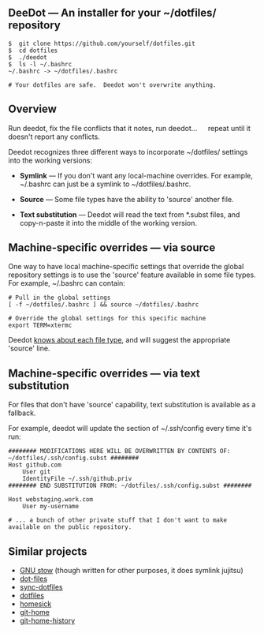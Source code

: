 ## DeeDot — An installer for your ~/dotfiles/ repository ##

    $  git clone https://github.com/yourself/dotfiles.git
    $  cd dotfiles
    $  ./deedot
    $  ls -l ~/.bashrc
    ~/.bashrc -> ~/dotfiles/.bashrc

    # Your dotfiles are safe.  Deedot won't overwrite anything.

## Overview ##

Run deedot, fix the file conflicts that it notes, run deedot...   repeat until it doesn't report any conflicts.

Deedot recognizes three different ways to incorporate ~/dotfiles/ settings into the working versions:

* **Symlink** — If you don't want any local-machine overrides. For example, ~/.bashrc can just be a symlink to ~/dotfiles/.bashrc.

* **Source** — Some file types have the ability to 'source' another file.

* **Text substitution** — Deedot will read the text from *.subst files, and copy-n-paste it into the middle of the working version.
  
## Machine-specific overrides — via source ##

One way to have local machine-specific settings that override the global repository settings is to use the 'source' feature available in some file types.  For example, ~/.bashrc can contain:

    # Pull in the global settings
    [ -f ~/dotfiles/.bashrc ] && source ~/dotfiles/.bashrc

    # Override the global settings for this specific machine
    export TERM=xtermc

Deedot [knows about each file type](https://github.com/DeeNewcum/dotfiles/blob/b3510c3a0bfedf2f33085a7eeacfa6586730b1f1/setup.pl#L124-131), and will suggest the appropriate 'source' line.

## Machine-specific overrides — via text substitution ##

For files that don't have 'source' capability, text substitution is available as a fallback.

For example, deedot will update the section of ~/.ssh/config every time it's run: 

    ######## MODIFICATIONS HERE WILL BE OVERWRITTEN BY CONTENTS OF: ~/dotfiles/.ssh/config.subst ########
    Host github.com
        User git
        IdentityFile ~/.ssh/github.priv
    ######## END SUBSTITUTION FROM: ~/dotfiles/.ssh/config.subst ########
    
    Host webstaging.work.com
        User my-username
    
    # ... a bunch of other private stuff that I don't want to make available on the public repository.

## Similar projects ##

* [GNU stow](http://www.inductiveload.com/posts/basic-use-of-gnu-stowxstow/)  (though written for other purposes, it does symlink jujitsu)
* [dot-files](https://github.com/bartman/dot-files)
* [sync-dotfiles](https://github.com/xolox/sync-dotfiles)
* [dotfiles](https://github.com/jbernard/dotfiles)
* [homesick](https://github.com/technicalpickles/homesick)
* [git-home](http://git-home.chezwam.org/)
* [git-home-history](http://jean-francois.richard.name/ghh/git-home-history.html)
